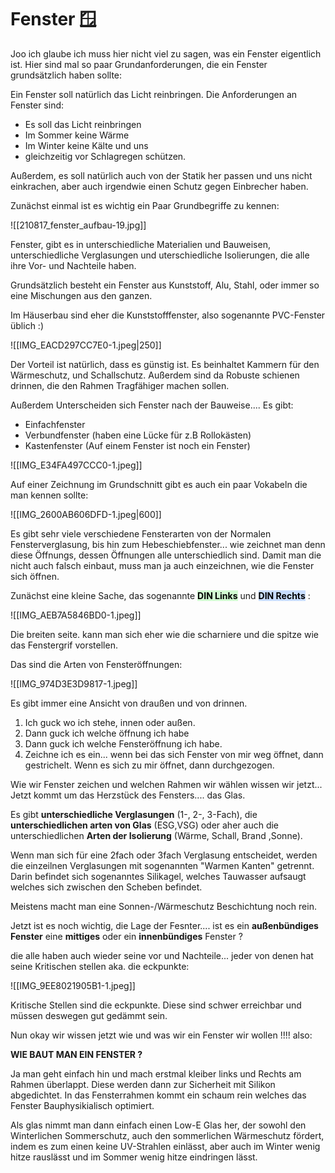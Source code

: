 # Fenster 🪟

Joo ich glaube ich muss hier nicht viel zu sagen, was ein Fenster eigentlich ist. Hier sind mal so paar Grundanforderungen, die ein Fenster grundsätzlich haben sollte:

Ein Fenster soll natürlich das Licht reinbringen. 
Die Anforderungen an Fenster sind: 
- Es soll das Licht reinbringen
- Im Sommer keine Wärme
- Im Winter keine Kälte und uns 
- gleichzeitig vor Schlagregen schützen. 

Außerdem, es soll natürlich auch von der Statik her passen und uns nicht einkrachen, aber auch irgendwie einen Schutz gegen Einbrecher haben.

Zunächst einmal ist es wichtig ein Paar Grundbegriffe zu kennen:

![[210817_fenster_aufbau-19.jpg]]

Fenster, gibt es in unterschiedliche Materialien und Bauweisen, unterschiedliche Verglasungen und uterschiedliche Isolierungen, die alle ihre Vor- und Nachteile haben.

Grundsätzlich besteht ein Fenster aus Kunststoff, Alu, Stahl, oder immer so eine Mischungen aus den ganzen.

Im Häuserbau sind eher die Kunststofffenster, also sogenannte PVC-Fenster üblich :)

![[IMG_EACD297CC7E0-1.jpeg|250]] 

Der Vorteil ist natürlich, dass es günstig ist. Es beinhaltet Kammern für den Wärmeschutz, und Schallschutz. Außerdem sind da Robuste schienen drinnen, die den Rahmen Tragfähiger machen sollen.

Außerdem Unterscheiden sich Fenster nach der Bauweise.... Es gibt:

- Einfachfenster
- Verbundfenster (haben eine Lücke für z.B Rollokästen)
- Kastenfenster (Auf einem Fenster ist noch ein Fenster)

![[IMG_E34FA497CCC0-1.jpeg]]

Auf einer Zeichnung im Grundschnitt gibt es auch ein paar Vokabeln die man kennen sollte:

![[IMG_2600AB606DFD-1.jpeg|600]]

Es gibt sehr viele verschiedene Fensterarten von der Normalen Fensterverglasung, bis hin zum Hebeschiebfenster... wie zeichnet man denn diese Öffnungs, dessen Öffnungen alle unterschiedlich sind. Damit man die nicht auch falsch einbaut, muss man ja auch einzeichnen, wie die Fenster sich öffnen. 

Zunächst eine kleine Sache, das sogenannte <mark style="background: #BBFABBA6;">**DIN Links**</mark> und <mark style="background: #ADCCFFA6;">**DIN Rechts**</mark> :

![[IMG_AEB7A5846BD0-1.jpeg]]

Die breiten seite. kann man sich eher wie die scharniere und die spitze wie das Fenstergrif vorstellen.

Das sind die Arten von Fensteröffnungen: 

![[IMG_974D3E3D9817-1.jpeg]]

Es gibt immer eine Ansicht von draußen und von drinnen.

1. Ich guck wo ich stehe, innen oder außen.
2. Dann guck ich welche öffnung ich habe 
3. Dann guck ich welche Fensteröffnung ich habe.
4. Zeichne ich es ein... wenn bei das sich Fenster von mir weg öffnet, dann gestrichelt. Wenn es sich zu mir öffnet, dann durchgezogen.

Wie wir Fenster zeichen und welchen Rahmen wir wählen wissen wir jetzt... Jetzt kommt um das Herzstück des Fensters.... das Glas. 

Es gibt **unterschiedliche Verglasungen** (1-, 2-, 3-Fach), die **unterschiedlichen arten von Glas** (ESG,VSG) oder aher auch die unterschiedlichen **Arten der Isolierung** (Wärme, Schall, Brand ,Sonne).

Wenn man sich für eine 2fach oder 3fach Verglasung entscheidet, werden die einzeilnen Verglasungen mit sogenannten "Warmen Kanten" getrennt. Darin befindet sich sogenanntes Silikagel, welches Tauwasser aufsaugt welches sich zwischen den Scheben befindet.

Meistens macht man eine Sonnen-/Wärmeschutz Beschichtung noch rein.

Jetzt ist es noch wichtig, die Lage der Fesnter.... ist es ein **außenbündiges Fenster** eine **mittiges** oder ein **innenbündiges** Fenster ?

die alle haben auch wieder seine vor und Nachteile... jeder von denen hat seine Kritischen stellen aka. die eckpunkte: 

![[IMG_9EE8021905B1-1.jpeg]]

Kritische Stellen sind die eckpunkte. Diese sind schwer erreichbar und müssen deswegen gut gedämmt sein.


Nun okay wir wissen jetzt wie und was wir ein Fenster wir wollen !!!! also:

**WIE BAUT MAN EIN FENSTER ?**

Ja man geht einfach hin und mach erstmal kleiber links und Rechts am Rahmen überlappt. Diese werden dann zur Sicherheit mit Silikon abgedichtet. In das Fensterrahmen kommt ein schaum rein welches das Fenster Bauphysikialisch optimiert.

Als glas nimmt man dann einfach einen Low-E Glas her, der sowohl den Winterlichen Sommerschutz, auch den sommerlichen Wärmeschutz fördert, indem es zum einen keine UV-Strahlen einlässt, aber auch im Winter wenig hitze rauslässt und im Sommer wenig hitze eindringen lässt.


